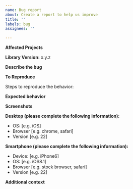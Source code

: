 ```yaml
---
name: Bug report
about: Create a report to help us improve
title: ''
labels: bug
assignees: ''

---
```


**Affected Projects**
<!-- One of React / Vue.JS / React Native -->

**Library Version:** x.y.z
<!-- Check whether this is still an issue in the most recent stable version -->

**Describe the bug**
<!-- A clear and concise description of what the bug is. -->

**To Reproduce**
<!-- Whenever possible, please share a hosted codesandbox.io demo showing the issue. -->
Steps to reproduce the behavior:

**Expected behavior**
<!-- A clear and concise description of what you expected to happen. -->

**Screenshots**
<!-- If applicable, add screenshots to help explain your problem. -->

**Desktop (please complete the following information):**
 - OS: [e.g. iOS]
 - Browser [e.g. chrome, safari]
 - Version [e.g. 22]

**Smartphone (please complete the following information):**
 - Device: [e.g. iPhone6]
 - OS: [e.g. iOS8.1]
 - Browser [e.g. stock browser, safari]
 - Version [e.g. 22]

**Additional context**
<!-- Add any other context about the problem here. e.g. browser logs, stacktrace, a related issue, or anything else that may be relevant. -->
